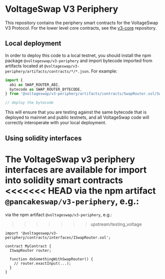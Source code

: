 # VoltageSwap V3 Periphery

This repository contains the periphery smart contracts for the VoltageSwap V3 Protocol.
For the lower level core contracts, see the [v3-core](../v3-core/)
repository.

## Local deployment

In order to deploy this code to a local testnet, you should install the npm package
`@voltageswap/v3-periphery`
and import bytecode imported from artifacts located at
`@voltageswap/v3-periphery/artifacts/contracts/*/*.json`.
For example:

```typescript
import {
  abi as SWAP_ROUTER_ABI,
  bytecode as SWAP_ROUTER_BYTECODE,
} from '@voltageswap/v3-periphery/artifacts/contracts/SwapRouter.sol/SwapRouter.json'

// deploy the bytecode
```

This will ensure that you are testing against the same bytecode that is deployed to
mainnet and public testnets, and all VoltageSwap code will correctly interoperate with
your local deployment.

## Using solidity interfaces

The VoltageSwap v3 periphery interfaces are available for import into solidity smart contracts
<<<<<<< HEAD
via the npm artifact `@pancakeswap/v3-periphery`, e.g.:
=======
via the npm artifact `@voltageswap/v3-periphery`, e.g.:
>>>>>>> upstream/testing_voltage

```solidity
import '@voltageswap/v3-periphery/contracts/interfaces/ISwapRouter.sol';

contract MyContract {
  ISwapRouter router;

  function doSomethingWithSwapRouter() {
    // router.exactInput(...);
  }
}

```
